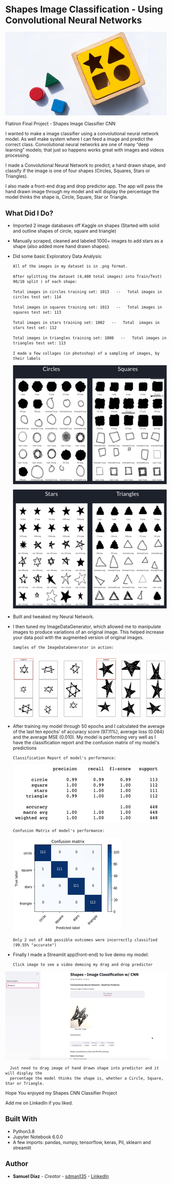 # Shapes Image Classification - Using Convolutional Neural Networks



![](readme_images/wooden-baby-shape-puzzle-toy.jpg)

Flatiron Final Project - Shapes Image Classifier CNN

I wanted to make a image classifier using a convolutional neural network model. As well make system where I can feed a image and predict the correct class. Convolutional neural networks are one of many “deep learning” models; that just so happens works great with images and videos processing.

I made a Convolutional Neural Network to predict; a hand drawn shape, and classify if the image is one of four shapes (Circles, Squares, Stars or Triangles).

I also made a front-end drag and drop predictor app. The app will pass the hand drawn image through my model and will display the percentage the model thinks the shape is, Circle, Square, Star or Triangle.

## What Did I Do?

* Imported 2 image databases off Kaggle on shapes (Started with solid and outline shapes of circle, square and triangle)

* Manually scraped, cleaned and labeled 1000+ images to add stars as a shape (also added more hand drawn shapes).

* Did some basic Exploratory Data Analysis:

      All of the images in my dataset is in .png format.

      After splitting the dataset (4,480 total images) into Train/Test( 90/10 split ) of each shape:

      Total images in circles training set: 1013   --   Total images in circles test set: 114

      Total images in squares training set: 1013   --   Total images in squares test set: 113

      Total images in stars training set: 1002   --   Total  images in stars test set: 112

      Total images in triangles training set: 1008   --   Total images in triangles test set: 113

      I made a few collages (in photoshop) of a sampling of images, by their labels

    ![](readme_images/collage01.png)

    ![](readme_images/collage02.png)

* Built and tweaked my Neural Network.

* I then tuned my ImageDataGenerator, which allowed me to manipulate images to produce variations of an original image. This helped increase your data pool with the augmented version of original images.

      Samples of the ImageDataGenerator in action:
    ![](readme_images/ImageDataGenerator_example.png)   


* After training my model through 50 epochs and I calculated the average of the last ten epochs' of accuracy score (97.11%), average loss (0.084) and the average MSE (0.010). My model is performing very well as I have the classification report and the confusion matrix of my model's predictions

      Classification Report of model's performance:

    ![](readme_images/classification_report.png)

      Confusion Matrix of model's performance:

    ![](readme_images/confusion_matrix.png)

      Only 2 out of 448 possible outcomes were incorrectly classified (99.55% "accurate")

* Finally I made a Streamlit app(front-end) to live demo my model:

      Click image to see a video demoing my drag and drop predictor

[![Alt text](readme_images/streamlit_demo_image.png)](https://www.youtube.com/watch?v=Y-tON5nfNnA&feature=emb_title)

      Just need to drag image of hand drawn shape into predictor and it will display the
      percentage the model thinks the shape is, whether a Circle, Square, Star or Triangle.



Hope You enjoyed my Shapes CNN Classifier Project

Add me on LinkedIn if you liked.



## Built With

* Python3.8
* Jupyter Notebook 6.0.0
* A few imports: pandas, numpy, tensorflow, keras, Pil, sklearn and streamlit


## Author

* **Samuel Diaz** - *Creator* - [sdman135](https://github.com/sdman135/) - [LinkedIn](https://www.linkedin.com/in/samuel-diaz-data-scientist)
